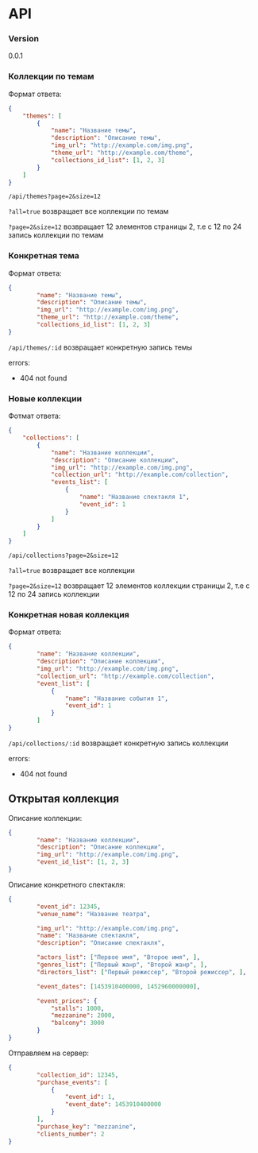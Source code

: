 # API

### Version
0.0.1

### Коллекции по темам

Формат ответа:
```json
{
	"themes": [
		{
			"name": "Название темы",
			"description": "Описание темы",
			"img_url": "http://example.com/img.png",
			"theme_url": "http://example.com/theme",
			"collections_id_list": [1, 2, 3]
		}
	]
}
```

`/api/themes?page=2&size=12`

`?all=true` возвращает все коллекции по темам

`?page=2&size=12` возвращает 12 элементов страницы 2, т.е с 12 по 24 запись коллекции по темам

### Конкретная тема
Формат ответа:
```json
{
		"name": "Название темы",
		"description": "Описание темы",
		"img_url": "http://example.com/img.png",
		"theme_url": "http://example.com/theme",
		"collections_id_list": [1, 2, 3]
}
```

`/api/themes/:id` возвращает конкретную запись темы

errors:
* 404 not found

### Новые коллекции

Фотмат ответа:
```json
{
	"collections": [
		{
			"name": "Название коллекции",
			"description": "Описание коллекции",
			"img_url": "http://example.com/img.png",
			"collection_url": "http://example.com/collection",
			"events_list": [
				{
					"name": "Название спектакля 1",
					"event_id": 1
				}
			]
		}
	]
}
```

`/api/collections?page=2&size=12`

`?all=true` возвращает все коллекции

`?page=2&size=12` возвращает 12 элементов коллекции страницы 2, т.е с 12 по 24 запись коллекции

### Конкретная новая коллекция

Формат ответа:

```json
{
		"name": "Название коллекции",
		"description": "Описание коллекции",
		"img_url": "http://example.com/img.png",
		"collection_url": "http://example.com/collection",
		"event_list": [
			{
				"name": "Название события 1",
				"event_id": 1
			}
		]
}
```

`/api/collections/:id` возвращает конкретную запись коллекции

errors:
* 404 not found

## Открытая коллекция

Описание коллекции:
```json
{
		"name": "Название коллекции",
		"description": "Описание коллекции",
		"img_url": "http://example.com/img.png",
		"event_id_list": [1, 2, 3]
}
```

Описание конкретного спектакля:
```json
{
		"event_id": 12345,
		"venue_name": "Название театра",

		"img_url": "http://example.com/img.png",
		"name": "Название спектакля",
		"description": "Описание спектакля",

		"actors_list": ["Первое имя", "Второе имя", ],
		"genres_list": ["Первый жанр", "Второй жанр", ],
		"directors_list": ["Первый режиссер", "Второй режиссер", ],

		"event_dates": [1453910400000, 1452960000000],

		"event_prices": {
			"stalls": 1000,
			"mezzanine": 2000,
			"balcony": 3000
		}
}
```

Отправляем на сервер:
```json
{
		"collection_id": 12345,
		"purchase_events": [
			{
				"event_id": 1,
				"event_date": 1453910400000
			}
		],
		"purchase_key": "mezzanine",
		"clients_number": 2
}
```
